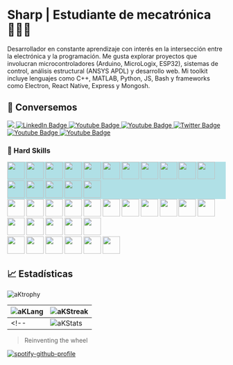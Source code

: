# Sharp | Estudiante de mecatrónica 🧑‍💻🤖

Desarrollador en constante aprendizaje con interés en la intersección entre la electrónica y la programación. Me gusta explorar proyectos que involucran microcontroladores (Arduino, MicroLogix, ESP32), sistemas de control, análisis estructural (ANSYS APDL) y desarrollo web.  Mi toolkit incluye lenguajes como C++, MATLAB, Python, JS, Bash y frameworks como Electron, React Native, Express y Mongosh.

## :wave: Conversemos

<div id="badges">
  <a href="mailto:aks-ds23ja@proton.me" alt="Correo">
    <img src="https://img.shields.io/badge/CORREO-f75d54?style=for-the-badge&logo=gmail&logoColor=white"/>
  </a>
  <a href="https://mx.linkedin.com/in/ad%C3%A1n-ksharp-a92a4b2a7">
    <img src="https://img.shields.io/badge/LINKEDIN-0A66C2?style=for-the-badge&logo=linkedin&logoColor=white" alt="LinkedIn Badge"/>
  </a>
  <a href="https://www.facebook.com/adnksharp/">
    <img src="https://img.shields.io/badge/FACEBOOK-0866ff?style=for-the-badge&logo=facebook&logoColor=white" alt="Youtube Badge"/>
  </a>
  <a href="https://www.instagram.com/adnksharp/">
    <img src="https://img.shields.io/badge/INSTAGRAM-E4405F?style=for-the-badge&logo=instagram&logoColor=white" alt="Youtube Badge"/>
  </a>
  <a href="https://x.com/adnksharp">
    <img src="https://img.shields.io/badge/X-black?style=for-the-badge&logo=x&logoColor=white" alt="Twitter Badge"/>
  </a>
  <a href="https://t.me/adnksharp">
    <img src="https://img.shields.io/badge/TELEGRAM-1d98dc?style=for-the-badge&logo=telegram&logoColor=white" alt="Youtube Badge"/>
  </a>
  <a href="https://www.hackerrank.com/profile/adnksharp">
    <img src="https://img.shields.io/badge/HACKERRANK-0eb249?style=for-the-badge&logo=HackerRank&logoColor=white" alt="Youtube Badge"/>
  </a>
  <!--
  <a href="">
    <img src="https://img.shields.io/badge/832177703943798785-5865f2?style=for-the-badge&logo=discord&logoColor=white" alt="Youtube Badge"/>
  </a>
  -->
</div>

### :mechanical_arm: Hard Skills

<div style="background-color:powderblue;">
  <img src="https://upload.wikimedia.org/wikipedia/commons/thumb/9/9a/Visual_Studio_Code_1.35_icon.svg/1024px-Visual_Studio_Code_1.35_icon.svg.png" width="40" height="40"/>
  <img src="https://upload.wikimedia.org/wikipedia/commons/thumb/2/21/Matlab_Logo.png/800px-Matlab_Logo.png" width="40" height="40"/>
  <img src="https://img.icons8.com/?size=512&id=62397&format=png" width="40" height="40"/>
  <img src="https://cdn.icon-icons.com/icons2/1508/PNG/512/scilab_104094.png" width="40" height="40"/>
  <img src="https://companieslogo.com/img/orig/ANSS-afc9cd74.png?t=1720244490" width="40" height="40"/>
  <img src="https://avatars.githubusercontent.com/u/3374914?s=280&v=4" width="40" height="40"/>
  <img src="https://static-00.iconduck.com/assets.00/qtproject-designer-icon-512x477-k3bulhxm.png" width="40" height="40"/>
  <img src="https://img.icons8.com/fluent/512/arduino.png" width="40" height="40"/>
  <img src="https://upload.wikimedia.org/wikipedia/commons/thumb/c/c1/Android_Studio_icon_%282023%29.svg/2048px-Android_Studio_icon_%282023%29.svg.png" width="40" height="40"/>
  <img src="https://cdn.jsdelivr.net/gh/devicons/devicon@latest/icons/neovim/neovim-original.svg" width="40" height="40"/>
  <img src="https://img.icons8.com/deco/200/arduino.png" width="40" height="40"/>
  <img src="https://images-wixmp-ed30a86b8c4ca887773594c2.wixmp.com/f/9c64cfe3-bb3b-4ae8-b5a6-d2f39d21ff87/d3jme6i-8c702ad4-4b7a-4763-9901-99f8b4f038b0.png?token=eyJ0eXAiOiJKV1QiLCJhbGciOiJIUzI1NiJ9.eyJzdWIiOiJ1cm46YXBwOjdlMGQxODg5ODIyNjQzNzNhNWYwZDQxNWVhMGQyNmUwIiwiaXNzIjoidXJuOmFwcDo3ZTBkMTg4OTgyMjY0MzczYTVmMGQ0MTVlYTBkMjZlMCIsIm9iaiI6W1t7InBhdGgiOiJcL2ZcLzljNjRjZmUzLWJiM2ItNGFlOC1iNWE2LWQyZjM5ZDIxZmY4N1wvZDNqbWU2aS04YzcwMmFkNC00YjdhLTQ3NjMtOTkwMS05OWY4YjRmMDM4YjAucG5nIn1dXSwiYXVkIjpbInVybjpzZXJ2aWNlOmZpbGUuZG93bmxvYWQiXX0.oQC1FIUxsmeyLHm6qNdoRb8wzoMdKI1p49kNBstoU-w" width="40" height="40"/>    
  
  <img src="https://static-00.iconduck.com/assets.00/electron-icon-1889x2048-istwe9sw.png" width="40" height="40"/>
  <img src="https://cdn0.iconfinder.com/data/icons/logos-brands-in-colors/128/react_color-512.png" width="40" height="40"/>
  <img src="https://img.icons8.com/office16/512/express-js.png" width="40" height="40"/>
  <img src="https://cdn.jsdelivr.net/gh/devicons/devicon@latest/icons/mongoose/mongoose-original.svg" width="40" height="40"/>
  
</div>
<div>
  <img src="https://cdn.jsdelivr.net/gh/devicons/devicon@latest/icons/c/c-original.svg" width="40" height="40"/>
  <img src="https://cdn.jsdelivr.net/gh/devicons/devicon@latest/icons/cplusplus/cplusplus-original.svg" width="40" height="40"/>
  <img src="https://cdn.jsdelivr.net/gh/devicons/devicon@latest/icons/csharp/csharp-original.svg" width="40" height="40"/>
  <img src="https://cdn.jsdelivr.net/gh/devicons/devicon@latest/icons/python/python-original.svg" width="40" height="40"/>
  <img src="https://cdn.jsdelivr.net/gh/devicons/devicon@latest/icons/javascript/javascript-original.svg" width="40" height="40"/>
  <img src="https://cdn.jsdelivr.net/gh/devicons/devicon@latest/icons/typescript/typescript-original.svg" width="40" height="40"/>
  <img src="https://cdn.jsdelivr.net/gh/devicons/devicon@latest/icons/bash/bash-original.svg" width="40" height="40"/>
  <img src="https://cdn.jsdelivr.net/gh/devicons/devicon@latest/icons/sqlite/sqlite-original.svg" width="40" height="40"/>
  <img src="https://cdn.jsdelivr.net/gh/devicons/devicon@latest/icons/mongodb/mongodb-original.svg" width="40" height="40"/>
  <img src="https://images-wixmp-ed30a86b8c4ca887773594c2.wixmp.com/f/9c64cfe3-bb3b-4ae8-b5a6-d2f39d21ff87/d3jme6i-8c702ad4-4b7a-4763-9901-99f8b4f038b0.png?token=eyJ0eXAiOiJKV1QiLCJhbGciOiJIUzI1NiJ9.eyJzdWIiOiJ1cm46YXBwOjdlMGQxODg5ODIyNjQzNzNhNWYwZDQxNWVhMGQyNmUwIiwiaXNzIjoidXJuOmFwcDo3ZTBkMTg4OTgyMjY0MzczYTVmMGQ0MTVlYTBkMjZlMCIsIm9iaiI6W1t7InBhdGgiOiJcL2ZcLzljNjRjZmUzLWJiM2ItNGFlOC1iNWE2LWQyZjM5ZDIxZmY4N1wvZDNqbWU2aS04YzcwMmFkNC00YjdhLTQ3NjMtOTkwMS05OWY4YjRmMDM4YjAucG5nIn1dXSwiYXVkIjpbInVybjpzZXJ2aWNlOmZpbGUuZG93bmxvYWQiXX0.oQC1FIUxsmeyLHm6qNdoRb8wzoMdKI1p49kNBstoU-w" width="40" height="40"/> 
  
  <img src="https://cdn.jsdelivr.net/gh/devicons/devicon@latest/icons/archlinux/archlinux-original.svg" width="40" height="40"/>
  <img src="https://cdn.jsdelivr.net/gh/devicons/devicon@latest/icons/ubuntu/ubuntu-original.svg" width="40" height="40"/>
  <img src="https://cdn.jsdelivr.net/gh/devicons/devicon@latest/icons/debian/debian-original.svg" width="40" height="40"/>
  <img src="https://cdn.jsdelivr.net/gh/devicons/devicon@latest/icons/windows11/windows11-original.svg" width="40" height="40"/>
  <img src="https://cdn.jsdelivr.net/gh/devicons/devicon@latest/icons/azure/azure-original.svg" width="40" height="40"/>        
  <img src="https://cdn.jsdelivr.net/gh/devicons/devicon@latest/icons/npm/npm-original-wordmark.svg" width="40" height="40"/>   
</div>

<div>
  <img src="https://cdn.jsdelivr.net/gh/devicons/devicon@latest/icons/html5/html5-original.svg" width="40" height="40"/>
  <img src="https://cdn.jsdelivr.net/gh/devicons/devicon@latest/icons/css3/css3-original.svg" width="40" height="40"/>
  <img src="https://cdn3.iconfinder.com/data/icons/logos-and-brands-adobe/512/205_Markdown-512.png" width="40" height="40"/>
  <img src="https://static-00.iconduck.com/assets.00/latex-icon-2014x2048-wyowdlpa.png" width="40" height="40"/>
  <img src="https://cdn.jsdelivr.net/gh/devicons/devicon@latest/icons/json/json-original.svg" width="40" height="40"/>
  <img src="https://cdn.icon-icons.com/icons2/2107/PNG/512/file_type_light_yaml_icon_130421.png" width="40" height="40"/>   
</div>

## :chart_with_upwards_trend: Estadísticas

![aKtrophy](https://github-profile-trophy.vercel.app/?username=adnksharp&theme=algolia&no-frame=true&no-bg=true&rank=SSS,SS,S,AAA,AA,A,B,C,SECRET)

| ![aKLang](https://github-readme-stats.vercel.app/api/top-langs/?username=adnksharp&theme=tokyonight&locale=es&layout=compact&bg_color=00000000&hide_border=true&langs_count=10) | ![aKStreak](https://github-readme-streak-stats.herokuapp.com?user=adnksharp&theme=windows-dark&date_format=j%2Fn%5B%2FY%5D&locale=es&background=00000000&hide_border=true) | 
| ------------------------------------------------------------ | ------------------------------------------------------------ 
<!--| ![aKStats](https://github-readme-stats.vercel.app/api?username=adnksharp&show_icons=true&locale=es&bg_color=00000000&hide_border=true&theme=tokyonight) | <img src="https://github-readme-activity-graph.vercel.app/graph?username=adnksharp&bg_color=00000000&theme=react-dark&hide_border=true&hide_title=true&point=bf91f3" width="500" /> |-->

> Reinventing the wheel

[![spotify-github-profile](https://spotify-github-profile.kittinanx.com/api/view?uid=4dmc7adzfxoe4askhbja3ec2i&cover_image=true&theme=natemoo-re&show_offline=false&background_color=000000&interchange=false&bar_color=5bf2fa&bar_color_cover=true)](https://spotify-github-profile.kittinanx.com/api/view?uid=4dmc7adzfxoe4askhbja3ec2i&redirect=true)
